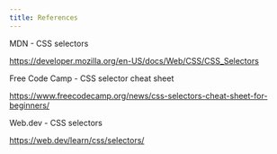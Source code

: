 ```yaml
---
title: References
---
```


MDN - CSS selectors

https://developer.mozilla.org/en-US/docs/Web/CSS/CSS_Selectors

Free Code Camp - CSS selector cheat sheet

https://www.freecodecamp.org/news/css-selectors-cheat-sheet-for-beginners/

Web.dev - CSS selectors

https://web.dev/learn/css/selectors/
